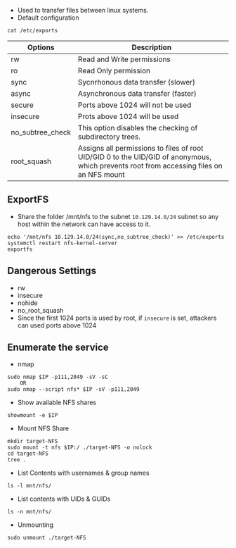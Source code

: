 - Used to transfer files between linux systems.
- Default configuration
```
cat /etc/exports
```

| Options | Description |
| --------- | ------------ |
| rw | Read and Write permissions |
| ro | Read Only permission |
| sync | Sycnrhonous data transfer (slower) |
| async | Asynchronous data transfer (faster) |
| secure | Ports above 1024 will not be used |
| insecure | Prots above 1024 will be used |
| no_subtree_check | This option disables the checking of subdirectory trees. |
| root_squash | Assigns all permissions to files of root UID/GID 0 to the UID/GID of anonymous, which prevents root from accessing files on an NFS mount |

## ExportFS
- Share the folder /mnt/nfs to the subnet `10.129.14.0/24` subnet so any host within the network can have access to it.
```shell
echo '/mnt/nfs 10.129.14.0/24(sync,no_subtree_check)' >> /etc/exports
systemctl restart nfs-kernel-server
exportfs
```

## Dangerous  Settings
- rw
- insecure
- nohide
- no_root_squash
- Since the first 1024 ports is used by root, if `insecure` is set, attackers can used ports above 1024

## Enumerate the service
- nmap
```shell
sudo nmap $IP -p111,2049 -sV -sC
	OR
sudo nmap --script nfs* $IP -sV -p111,2049
```

- Show available NFS shares
```shell
showmount -e $IP
```

- Mount NFS Share
```shell
mkdir target-NFS
sudo mount -t nfs $IP:/ ./target-NFS -o nolock
cd target-NFS
tree .
```

- List Contents with usernames & group names
```shell
ls -l mnt/nfs/
```

- List contents with UIDs & GUIDs
```shell
ls -n mnt/nfs/
```

-  Unmounting
```shell
sudo unmount ./target-NFS
```

